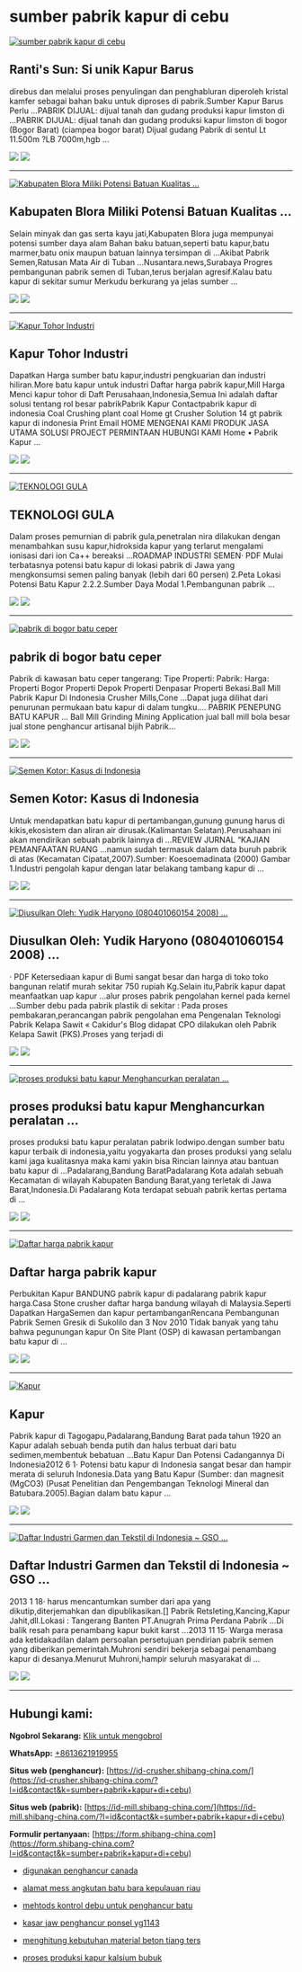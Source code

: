 # sumber pabrik kapur di cebu

<a href="https://swt.shibang-china.com/?l=id&img&k=sumber+pabrik+kapur+di+cebu" target="_blank">![sumber pabrik kapur di cebu](http://static.shibang-china.com/all-800x300/951.jpg)</a>

## Ranti's Sun: Si unik Kapur Barus
direbus dan melalui proses penyulingan dan penghabluran diperoleh kristal kamfer sebagai bahan baku untuk diproses di pabrik.Sumber Kapur Barus Perlu …PABRIK DIJUAL: dijual tanah dan gudang produksi kapur limston di …PABRIK DIJUAL: dijual tanah dan gudang produksi kapur limston di bogor (Bogor Barat) (ciampea bogor barat) Dijual gudang Pabrik di sentul Lt 11.500m ?LB 7000m,hgb …


<a href="https://whatsapp.shibangsoft.com/WhatsApp.php" target="_blank" title="WhatsApp">![](http://static.shibang-china.com/icon/whatsapp.png)</a> <a href="https://swt.shibang-china.com/?l=id&icon&k=sumber+pabrik+kapur+di+cebu" target="_blank">![](http://static.shibang-china.com/icon/chat-id.png)</a>

---

<a href="https://swt.shibang-china.com/?l=id&img&k=sumber+pabrik+kapur+di+cebu" target="_blank">![Kabupaten Blora Miliki Potensi Batuan Kualitas …](http://static.shibang-china.com/all-800x300/883.jpg)</a>

## Kabupaten Blora Miliki Potensi Batuan Kualitas …
Selain minyak dan gas serta kayu jati,Kabupaten Blora juga mempunyai potensi sumber daya alam Bahan baku batuan,seperti batu kapur,batu marmer,batu onix maupun batuan lainnya tersimpan di …Akibat Pabrik Semen,Ratusan Mata Air di Tuban …Nusantara.news,Surabaya Progres pembangunan pabrik semen di Tuban,terus berjalan agresif.Kalau batu kapur di sekitar sumur Merkudu berkurang ya jelas sumber …


<a href="https://whatsapp.shibangsoft.com/WhatsApp.php" target="_blank" title="WhatsApp">![](http://static.shibang-china.com/icon/whatsapp.png)</a> <a href="https://swt.shibang-china.com/?l=id&icon&k=sumber+pabrik+kapur+di+cebu" target="_blank">![](http://static.shibang-china.com/icon/chat-id.png)</a>

---

<a href="https://swt.shibang-china.com/?l=id&img&k=sumber+pabrik+kapur+di+cebu" target="_blank">![Kapur Tohor Industri](http://static.shibang-china.com/all-800x300/1176.jpg)</a>

## Kapur Tohor Industri
Dapatkan Harga sumber batu kapur,industri pengkuarian dan industri hiliran.More batu kapur untuk industri Daftar harga pabrik kapur,Mill Harga Menci kapur tohor di Daft Perusahaan,Indonesia,Semua Ini adalah daftar solusi tentang rol besar pabrikPabrik Kapur Contactpabrik kapur di indonesia Coal Crushing plant coal Home gt Crusher Solution 14 gt pabrik kapur di indonesia Print Email HOME MENGENAI KAMI PRODUK JASA UTAMA SOLUSI PROJECT PERMINTAAN HUBUNGI KAMI Home • Pabrik Kapur …


<a href="https://whatsapp.shibangsoft.com/WhatsApp.php" target="_blank" title="WhatsApp">![](http://static.shibang-china.com/icon/whatsapp.png)</a> <a href="https://swt.shibang-china.com/?l=id&icon&k=sumber+pabrik+kapur+di+cebu" target="_blank">![](http://static.shibang-china.com/icon/chat-id.png)</a>

---

<a href="https://swt.shibang-china.com/?l=id&img&k=sumber+pabrik+kapur+di+cebu" target="_blank">![TEKNOLOGI GULA](http://static.shibang-china.com/all-800x300/178.jpg)</a>

## TEKNOLOGI GULA
Dalam proses pemurnian di pabrik gula,penetralan nira dilakukan dengan menambahkan susu kapur,hidroksida kapur yang terlarut mengalami ionisasi dari ion Ca++ bereaksi …ROADMAP INDUSTRI SEMEN· PDF Mulai terbatasnya potensi batu kapur di lokasi pabrik di Jawa yang mengkonsumsi semen paling banyak (lebih dari 60 persen) 2.Peta Lokasi Potensi Batu Kapur 2.2.2.Sumber Daya Modal 1.Pembangunan pabrik …


<a href="https://whatsapp.shibangsoft.com/WhatsApp.php" target="_blank" title="WhatsApp">![](http://static.shibang-china.com/icon/whatsapp.png)</a> <a href="https://swt.shibang-china.com/?l=id&icon&k=sumber+pabrik+kapur+di+cebu" target="_blank">![](http://static.shibang-china.com/icon/chat-id.png)</a>

---

<a href="https://swt.shibang-china.com/?l=id&img&k=sumber+pabrik+kapur+di+cebu" target="_blank">![pabrik di bogor batu ceper](http://static.shibang-china.com/all-800x300/237.jpg)</a>

## pabrik di bogor batu ceper
Pabrik di kawasan batu ceper tangerang: Tipe Properti: Pabrik: Harga: Properti Bogor Properti Depok Properti Denpasar Properti Bekasi.Ball Mill Pabrik Kapur Di Indonesia Crusher Mills,Cone …Dapat juga dilihat dari penurunan permukaan batu kapur di dalam tungku.… PABRIK PENEPUNG BATU KAPUR … Ball Mill Grinding Mining Application jual ball mill bola besar jual stone penghancur artisanal bijih Pabrik…


<a href="https://whatsapp.shibangsoft.com/WhatsApp.php" target="_blank" title="WhatsApp">![](http://static.shibang-china.com/icon/whatsapp.png)</a> <a href="https://swt.shibang-china.com/?l=id&icon&k=sumber+pabrik+kapur+di+cebu" target="_blank">![](http://static.shibang-china.com/icon/chat-id.png)</a>

---

<a href="https://swt.shibang-china.com/?l=id&img&k=sumber+pabrik+kapur+di+cebu" target="_blank">![Semen Kotor: Kasus di Indonesia](http://static.shibang-china.com/all-800x300/1481.jpg)</a>

## Semen Kotor: Kasus di Indonesia
Untuk mendapatkan batu kapur di pertambangan,gunung gunung harus di kikis,ekosistem dan aliran air dirusak.(Kalimantan Selatan).Perusahaan ini akan mendirikan sebuah pabrik lainnya di …REVIEW JURNAL “KAJIAN PEMANFAATAN RUANG …namun sudah termasuk dalam data buruh pabrik di atas (Kecamatan Cipatat,2007).Sumber: Koesoemadinata (2000) Gambar 1.Industri pengolah kapur dengan latar belakang tambang kapur di …


<a href="https://whatsapp.shibangsoft.com/WhatsApp.php" target="_blank" title="WhatsApp">![](http://static.shibang-china.com/icon/whatsapp.png)</a> <a href="https://swt.shibang-china.com/?l=id&icon&k=sumber+pabrik+kapur+di+cebu" target="_blank">![](http://static.shibang-china.com/icon/chat-id.png)</a>

---

<a href="https://swt.shibang-china.com/?l=id&img&k=sumber+pabrik+kapur+di+cebu" target="_blank">![Diusulkan Oleh: Yudik Haryono (080401060154 2008) …](http://static.shibang-china.com/all-800x300/1238.jpg)</a>

## Diusulkan Oleh: Yudik Haryono (080401060154 2008) …
· PDF Ketersediaan kapur di Bumi sangat besar dan harga di toko toko bangunan relatif murah sekitar 750 rupiah Kg.Selain itu,Pabrik kapur dapat meanfaatkan uap kapur …alur proses pabrik pengolahan kernel pada kernel …Sumber debu pada pabrik plastik di sekitar : Pada proses pembakaran,perancangan pabrik pengolahan ema Pengenalan Teknologi Pabrik Kelapa Sawit « Cakidur's Blog didapat CPO dilakukan oleh Pabrik Kelapa Sawit (PKS).Proses yang terjadi di


<a href="https://whatsapp.shibangsoft.com/WhatsApp.php" target="_blank" title="WhatsApp">![](http://static.shibang-china.com/icon/whatsapp.png)</a> <a href="https://swt.shibang-china.com/?l=id&icon&k=sumber+pabrik+kapur+di+cebu" target="_blank">![](http://static.shibang-china.com/icon/chat-id.png)</a>

---

<a href="https://swt.shibang-china.com/?l=id&img&k=sumber+pabrik+kapur+di+cebu" target="_blank">![proses produksi batu kapur Menghancurkan peralatan …](http://static.shibang-china.com/all-800x300/1383.jpg)</a>

## proses produksi batu kapur Menghancurkan peralatan …
proses produksi batu kapur peralatan pabrik lodwipo.dengan sumber batu kapur terbaik di indonesia,yaitu yogyakarta dan proses produksi yang selalu kami jaga kualitasnya maka kami yakin bisa Rincian lainnya atau bantuan batu kapur di …Padalarang,Bandung BaratPadalarang Kota adalah sebuah Kecamatan di wilayah Kabupaten Bandung Barat,yang terletak di Jawa Barat,Indonesia.Di Padalarang Kota terdapat sebuah pabrik kertas pertama di …


<a href="https://whatsapp.shibangsoft.com/WhatsApp.php" target="_blank" title="WhatsApp">![](http://static.shibang-china.com/icon/whatsapp.png)</a> <a href="https://swt.shibang-china.com/?l=id&icon&k=sumber+pabrik+kapur+di+cebu" target="_blank">![](http://static.shibang-china.com/icon/chat-id.png)</a>

---

<a href="https://swt.shibang-china.com/?l=id&img&k=sumber+pabrik+kapur+di+cebu" target="_blank">![Daftar harga pabrik kapur](http://static.shibang-china.com/all-800x300/694.jpg)</a>

## Daftar harga pabrik kapur
Perbukitan Kapur BANDUNG pabrik kapur di padalarang pabrik kapur harga.Casa Stone crusher daftar harga bandung wilayah di Malaysia.Seperti Dapatkan HargaSemen dan kapur pertambanganRencana Pembangunan Pabrik Semen Gresik di Sukolilo dan 3 Nov 2010 Tidak banyak yang tahu bahwa pegunungan kapur On Site Plant (OSP) di kawasan pertambangan batu kapur di …


<a href="https://whatsapp.shibangsoft.com/WhatsApp.php" target="_blank" title="WhatsApp">![](http://static.shibang-china.com/icon/whatsapp.png)</a> <a href="https://swt.shibang-china.com/?l=id&icon&k=sumber+pabrik+kapur+di+cebu" target="_blank">![](http://static.shibang-china.com/icon/chat-id.png)</a>

---

<a href="https://swt.shibang-china.com/?l=id&img&k=sumber+pabrik+kapur+di+cebu" target="_blank">![Kapur](http://static.shibang-china.com/all-800x300/732.jpg)</a>

## Kapur
Pabrik kapur di Tagogapu,Padalarang,Bandung Barat pada tahun 1920 an Kapur adalah sebuah benda putih dan halus terbuat dari batu sedimen,membentuk bebatuan …Batu Kapur Dan Potensi Cadangannya Di Indonesia2012 6 1· Potensi batu kapur di Indonesia sangat besar dan hampir merata di seluruh Indonesia.Data yang Batu Kapur (Sumber: dan magnesit (MgCO3) (Pusat Penelitian dan Pengembangan Teknologi Mineral dan Batubara.2005).Bagian dalam batu kapur …


<a href="https://whatsapp.shibangsoft.com/WhatsApp.php" target="_blank" title="WhatsApp">![](http://static.shibang-china.com/icon/whatsapp.png)</a> <a href="https://swt.shibang-china.com/?l=id&icon&k=sumber+pabrik+kapur+di+cebu" target="_blank">![](http://static.shibang-china.com/icon/chat-id.png)</a>

---

<a href="https://swt.shibang-china.com/?l=id&img&k=sumber+pabrik+kapur+di+cebu" target="_blank">![Daftar Industri Garmen dan Tekstil di Indonesia ~ GSO …](http://static.shibang-china.com/all-800x300/344.jpg)</a>

## Daftar Industri Garmen dan Tekstil di Indonesia ~ GSO …
2013 1 18· harus mencantumkan sumber dari apa yang dikutip,diterjemahkan dan dipublikasikan.[] Pabrik Retsleting,Kancing,Kapur Jahit,dll.Lokasi : Tangerang Banten PT.Anugrah Prima Perdana Pabrik …Di balik resah para penambang kapur bukit karst …2013 11 15· Warga merasa ada ketidakadilan dalam persoalan persetujuan pendirian pabrik semen yang diberikan pemerintah.Muhroni sendiri bekerja sebagai penambang kapur di desanya.Menurut Muhroni,hampir seluruh masyarakat di …


<a href="https://whatsapp.shibangsoft.com/WhatsApp.php" target="_blank" title="WhatsApp">![](http://static.shibang-china.com/icon/whatsapp.png)</a> <a href="https://swt.shibang-china.com/?l=id&icon&k=sumber+pabrik+kapur+di+cebu" target="_blank">![](http://static.shibang-china.com/icon/chat-id.png)</a>

---
## Hubungi kami:

**Ngobrol Sekarang:** [Klik untuk mengobrol](https://swt.shibang-china.com?l=id&contact&k=sumber+pabrik+kapur+di+cebu)

**WhatsApp:**  [+8613621919955](https://whatsapp.shibangsoft.com/WhatsApp.php)

**Situs web (penghancur):** [https://id-crusher.shibang-china.com/](https://id-crusher.shibang-china.com/?l=id&contact&k=sumber+pabrik+kapur+di+cebu)

**Situs web (pabrik):** [https://id-mill.shibang-china.com/](https://id-mill.shibang-china.com/?l=id&contact&k=sumber+pabrik+kapur+di+cebu)

**Formulir pertanyaan:** [https://form.shibang-china.com](https://form.shibang-china.com?l=id&contact&k=sumber+pabrik+kapur+di+cebu)

* [digunakan penghancur canada](../39/digunakan%20penghancur%20canada.md)

* [alamat mess angkutan batu bara kepulauan riau](../32/alamat%20mess%20angkutan%20batu%20bara%20kepulauan%20riau.md)

* [mehtods kontrol debu untuk penghancur batu](../33/mehtods%20kontrol%20debu%20untuk%20penghancur%20batu.md)

* [kasar jaw penghancur ponsel yg1143](../38/kasar%20jaw%20penghancur%20ponsel%20yg1143.md)

* [menghitung kebutuhan material beton tiang ters](../33/menghitung%20kebutuhan%20material%20beton%20tiang%20ters.md)

* [proses produksi kapur kalsium bubuk](../40/proses%20produksi%20kapur%20kalsium%20bubuk.md)